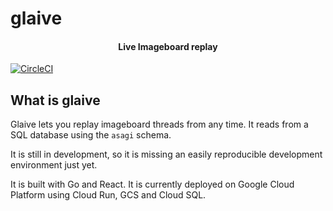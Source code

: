 # glaive 

<h4 align="center">Live Imageboard replay</h4>

[![CircleCI](https://img.shields.io/circleci/build/github/azunymous/glaive/master)](https://circleci.com/gh/azunymous/glaive)


## What is glaive
Glaive lets you replay imageboard threads from any time. It reads from a SQL database using the `asagi` schema. 

It is still in development, so it is missing an easily reproducible development environment 
just yet. 

It is built with Go and React. 
It is currently deployed on Google Cloud Platform using Cloud Run, GCS and Cloud SQL. 